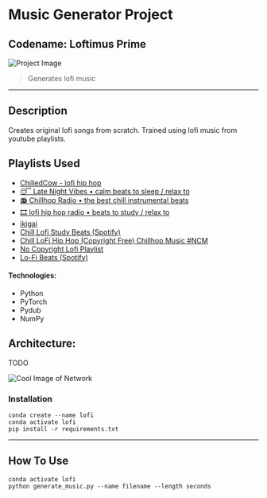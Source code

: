 # Music Generator Project

## Codename: Loftimus Prime

![Project Image](project-image-url)

> Generates lofi music

---

## Description

Creates original lofi songs from scratch. Trained using lofi music from youtube playlists.

## Playlists Used

- [ChilledCow - lofi hip hop](https://www.youtube.com/playlist?list=PL6NdkXsPL07KiewBDpJC1dFvxEubnNOp1)
- [😴 Late Night Vibes • calm beats to sleep / relax to](https://www.youtube.com/playlist?list=PLt7bG0K25iXhJ5wSAc4_esogcmd5KV4Ob)
- [📻 Chillhop Radio • the best chill instrumental beats](https://www.youtube.com/playlist?list=PLt7bG0K25iXiGoaDLYiIdBidFngbWRumT)
- [🎞 lofi hip hop radio • beats to study / relax to](https://www.youtube.com/playlist?list=PLt7bG0K25iXi07OYe7jBTXvvdGItGM25I)
- [ikigai](https://www.youtube.com/playlist?list=PLZWdplz_BLqd1QNMiF6lG09X1cJLzTm-y)
- [Chill Lofi Study Beats (Spotify)](https://www.youtube.com/playlist?list=PLuDoiEqVUgegWFXgllgj1pL3JkeVfKA4m)
- [Chill LoFi Hip Hop (Copyright Free) Chillhop Music #NCM](https://www.youtube.com/playlist?list=PL06diOotXAJLAAHBY7kIUm5GQwm2ZinOz)
- [No Copyright Lofi Playlist](https://www.youtube.com/playlist?list=PL6k57M9aVcIIARkqPG06AapxZ99yqepds)
- [Lo-Fi Beats (Spotify)](https://www.youtube.com/playlist?list=PLuDoiEqVUgejiZy0AOEEOLY2YFFXncwEA)

#### Technologies:

- Python
- PyTorch
- Pydub
- NumPy

## Architecture:

TODO

![Cool Image of Network](TODO)

### Installation

```
conda create --name lofi
conda activate lofi
pip install -r requirements.txt
```

---

## How To Use

```
conda activate lofi
python generate_music.py --name filename --length seconds
```
